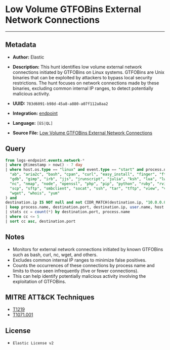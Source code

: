 # Low Volume GTFOBins External Network Connections

---

## Metadata

- **Author:** Elastic
- **Description:** This hunt identifies low volume external network connections initiated by GTFOBins on Linux systems. GTFOBins are Unix binaries that can be exploited by attackers to bypass local security restrictions. The hunt focuses on network connections made by these binaries, excluding common internal IP ranges, to detect potentially malicious activity.

- **UUID:** `783d6091-b98d-45a8-a880-a07f112a8aa2`
- **Integration:** [endpoint](https://docs.elastic.co/integrations/endpoint)
- **Language:** `[ES|QL]`
- **Source File:** [Low Volume GTFOBins External Network Connections](../queries/low_volume_gtfobins_external_network_connections.toml)
## Query

```sql
from logs-endpoint.events.network-*
| where @timestamp > now() - 7 day
| where host.os.type == "linux" and event.type == "start" and process.name in (
  "ab", "aria2c", "bash", "cpan", "curl", "easy_install", "finger", "ftp",
  "gdb", "gimp", "irb", "jjs", "jrunscript", "julia", "ksh", "lua", "lwp-download",
  "nc", "nmap", "node", "openssl", "php", "pip", "python", "ruby", "rview", "rvim",
  "scp", "sftp", "smbclient", "socat", "ssh", "tar", "tftp", "view", "vim", "vimdiff",
  "wget", "whois", "yum"
) and
destination.ip IS NOT null and not CIDR_MATCH(destination.ip, "10.0.0.0/8", "127.0.0.0/8", "169.254.0.0/16", "172.16.0.0/12", "192.0.0.0/24", "192.0.0.0/29", "192.0.0.8/32", "192.0.0.9/32", "192.0.0.10/32", "192.0.0.170/32", "192.0.0.171/32", "192.0.2.0/24", "192.31.196.0/24", "192.52.193.0/24", "192.168.0.0/16", "192.88.99.0/24", "224.0.0.0/4", "100.64.0.0/10", "192.175.48.0/24","198.18.0.0/15", "198.51.100.0/24", "203.0.113.0/24", "224.0.0.0/4", "240.0.0.0/4", "::1","FE80::/10", "FF00::/8")
| keep process.name, destination.port, destination.ip, user.name, host.name
| stats cc = count(*) by destination.port, process.name
| where cc <= 5
| sort cc asc, destination.port
```

## Notes

- Monitors for external network connections initiated by known GTFOBins such as bash, curl, nc, wget, and others.
- Excludes common internal IP ranges to minimize false positives.
- Counts the occurrences of these connections by process name and limits to those seen infrequently (five or fewer connections).
- This can help identify potentially malicious activity involving the exploitation of GTFOBins.

## MITRE ATT&CK Techniques

- [T1219](https://attack.mitre.org/techniques/T1219)
- [T1071.001](https://attack.mitre.org/techniques/T1071/001)

## License

- `Elastic License v2`
